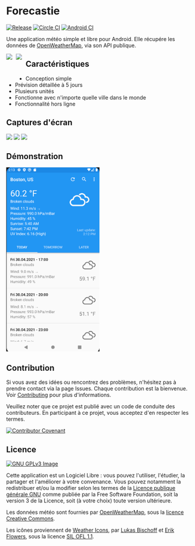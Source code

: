 # Forecastie

[![Release](https://img.shields.io/github/release/martykan/forecastie.png)](https://github.com/martykan/forecastie/releases)
[![Circle CI](https://circleci.com/gh/martykan/forecastie/tree/master.png)](https://circleci.com/gh/martykan/forecastie/tree/master)
[![Android CI](https://github.com/martykan/forecastie/workflows/Android%20CI/badge.svg)](https://github.com/martykan/forecastie/releases=)

Une application météo simple et libre pour Android. Elle récupére les données de [OpenWeatherMap](https://openweathermap.org/), via son API publique.

[<img src="https://upload.wikimedia.org/wikipedia/commons/thumb/0/0d/Get_it_on_F-Droid.svg/200px-Get_it_on_F-Droid.svg.png" style="float: left; padding-right: 10px;">](https://f-droid.org/repository/browse/?fdid=cz.martykan.forecastie)
[<img src="https://upload.wikimedia.org/wikipedia/commons/thumb/7/78/Google_Play_Store_badge_EN.svg/200px-Google_Play_Store_badge_EN.svg.png" style="float: left; padding-right: 10px;" height="70">](https://play.google.com/store/apps/details?id=com.casticalabs.forecastie)

## Caractéristiques
* Conception simple
* Prévision détaillée à 5 jours
* Plusieurs unités
* Fonctionne avec n'importe quelle ville dans le monde
* Fonctionnalité hors ligne

## Captures d'écran
[<img src="https://i.imgur.com/8g7HPIL.png" width=250>](https://i.imgur.com/8g7HPIL.png)
[<img src="https://i.imgur.com/ye2O2B2.png" width=250>](https://i.imgur.com/ye2O2B2.png)
[<img src="https://i.imgur.com/olkk2cB.png" width=250>](https://i.imgur.com/olkk2cB.png)

## Démonstration
<img src='gifs/gif_1.gif' title='Video Walkthrough' width='250' alt='Video Walkthrough' />


## Contribution
Si vous avez des idées ou rencontrez des problèmes, n'hésitez pas à prendre contact via la page Issues. Chaque contribution est la bienvenue. Voir [Contributing](https://github.com/martykan/forecastie/blob/master/CONTRIBUTING.md) pour plus d'informations.

Veuillez noter que ce projet est publié avec un code de conduite des contributeurs. En participant à ce projet, vous acceptez d'en respecter les termes.

[![Contributor Covenant](https://img.shields.io/badge/Contributor%20Covenant-v2.0%20adopted-ff69b4.svg)](CODE-OF-CONDUCT.md)

## Licence
[![GNU GPLv3 Image](https://www.gnu.org/graphics/gplv3-127x51.png)](https://www.gnu.org/licenses/gpl-3.0.fr.html)

Cette application est un Logiciel Libre : vous pouvez l'utiliser, l'étudier, la partager et l'améliorer à votre
convenance. Vous pouvez notamment la redistribuer et/ou la modifier selon les termes de la
[Licence publique générale GNU](https://www.gnu.org/licenses/gpl.html) comme
publiée par la Free Software Foundation, soit la version 3 de la Licence, soit
(à votre choix) toute version ultérieure.

Les données météo sont fournies par [OpenWeatherMap](https://openweathermap.org/), sous la <a href='http://creativecommons.org/licenses/by-sa/2.0/'>licence Creative Commons</a>.

Les icônes proviennent de <a href='https://erikflowers.github.io/weather-icons/'>Weather Icons</a>, par <a href='http://www.twitter.com/artill'>Lukas Bischoff</a> et <a href='http://www.twitter.com/Erik_UX'>Erik Flowers</a>, sous la licence <a href='http://scripts.sil.org/OFL' >SIL OFL 1.1</a>.
